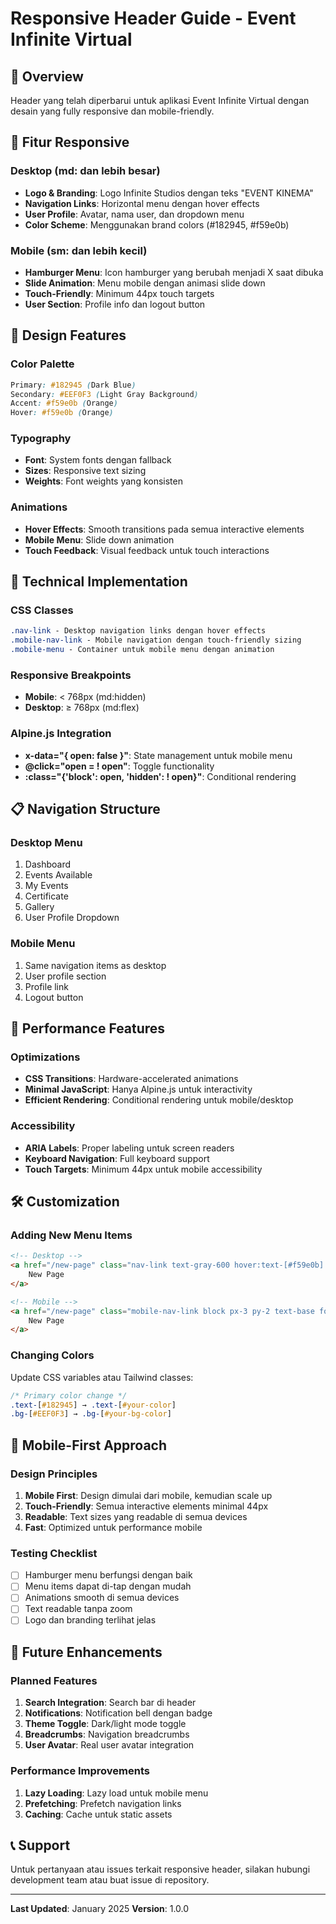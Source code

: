 # Responsive Header Guide - Event Infinite Virtual

## 🎯 Overview
Header yang telah diperbarui untuk aplikasi Event Infinite Virtual dengan desain yang fully responsive dan mobile-friendly.

## 📱 Fitur Responsive

### Desktop (md: dan lebih besar)
- **Logo & Branding**: Logo Infinite Studios dengan teks "EVENT KINEMA"
- **Navigation Links**: Horizontal menu dengan hover effects
- **User Profile**: Avatar, nama user, dan dropdown menu
- **Color Scheme**: Menggunakan brand colors (#182945, #f59e0b)

### Mobile (sm: dan lebih kecil)
- **Hamburger Menu**: Icon hamburger yang berubah menjadi X saat dibuka
- **Slide Animation**: Menu mobile dengan animasi slide down
- **Touch-Friendly**: Minimum 44px touch targets
- **User Section**: Profile info dan logout button

## 🎨 Design Features

### Color Palette
```css
Primary: #182945 (Dark Blue)
Secondary: #EEF0F3 (Light Gray Background)
Accent: #f59e0b (Orange)
Hover: #f59e0b (Orange)
```

### Typography
- **Font**: System fonts dengan fallback
- **Sizes**: Responsive text sizing
- **Weights**: Font weights yang konsisten

### Animations
- **Hover Effects**: Smooth transitions pada semua interactive elements
- **Mobile Menu**: Slide down animation
- **Touch Feedback**: Visual feedback untuk touch interactions

## 🔧 Technical Implementation

### CSS Classes
```css
.nav-link - Desktop navigation links dengan hover effects
.mobile-nav-link - Mobile navigation dengan touch-friendly sizing
.mobile-menu - Container untuk mobile menu dengan animation
```

### Responsive Breakpoints
- **Mobile**: < 768px (md:hidden)
- **Desktop**: ≥ 768px (md:flex)

### Alpine.js Integration
- **x-data="{ open: false }"**: State management untuk mobile menu
- **@click="open = ! open"**: Toggle functionality
- **:class="{'block': open, 'hidden': ! open}"**: Conditional rendering

## 📋 Navigation Structure

### Desktop Menu
1. Dashboard
2. Events Available
3. My Events
4. Certificate
5. Gallery
6. User Profile Dropdown

### Mobile Menu
1. Same navigation items as desktop
2. User profile section
3. Profile link
4. Logout button

## 🚀 Performance Features

### Optimizations
- **CSS Transitions**: Hardware-accelerated animations
- **Minimal JavaScript**: Hanya Alpine.js untuk interactivity
- **Efficient Rendering**: Conditional rendering untuk mobile/desktop

### Accessibility
- **ARIA Labels**: Proper labeling untuk screen readers
- **Keyboard Navigation**: Full keyboard support
- **Touch Targets**: Minimum 44px untuk mobile accessibility

## 🛠️ Customization

### Adding New Menu Items
```html
<!-- Desktop -->
<a href="/new-page" class="nav-link text-gray-600 hover:text-[#f59e0b] transition-colors duration-200">
    New Page
</a>

<!-- Mobile -->
<a href="/new-page" class="mobile-nav-link block px-3 py-2 text-base font-medium text-gray-600 hover:text-[#f59e0b] hover:bg-gray-50 rounded-md transition-colors duration-200">
    New Page
</a>
```

### Changing Colors
Update CSS variables atau Tailwind classes:
```css
/* Primary color change */
.text-[#182945] → .text-[#your-color]
.bg-[#EEF0F3] → .bg-[#your-bg-color]
```

## 📱 Mobile-First Approach

### Design Principles
1. **Mobile First**: Design dimulai dari mobile, kemudian scale up
2. **Touch-Friendly**: Semua interactive elements minimal 44px
3. **Readable**: Text sizes yang readable di semua devices
4. **Fast**: Optimized untuk performance mobile

### Testing Checklist
- [ ] Hamburger menu berfungsi dengan baik
- [ ] Menu items dapat di-tap dengan mudah
- [ ] Animations smooth di semua devices
- [ ] Text readable tanpa zoom
- [ ] Logo dan branding terlihat jelas

## 🔄 Future Enhancements

### Planned Features
1. **Search Integration**: Search bar di header
2. **Notifications**: Notification bell dengan badge
3. **Theme Toggle**: Dark/light mode toggle
4. **Breadcrumbs**: Navigation breadcrumbs
5. **User Avatar**: Real user avatar integration

### Performance Improvements
1. **Lazy Loading**: Lazy load untuk mobile menu
2. **Prefetching**: Prefetch navigation links
3. **Caching**: Cache untuk static assets

## 📞 Support

Untuk pertanyaan atau issues terkait responsive header, silakan hubungi development team atau buat issue di repository.

---
**Last Updated**: January 2025
**Version**: 1.0.0

